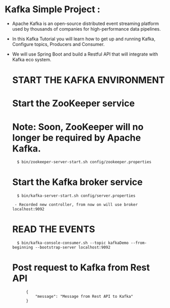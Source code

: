 # Kafka Simple Project :

- Apache Kafka is an open-source distributed event streaming platform used by thousands of companies for high-performance data pipelines.

- In this Kafka Tutorial you will learn how to get up and running Kafka, Configure topics, Producers and Consumer. 

- We will use Spring Boot and build a Restful API that will integrate with Kafka eco system.
 
 
   # START THE KAFKA ENVIRONMENT
    # Start the ZooKeeper service
    # Note: Soon, ZooKeeper will no longer be required by Apache Kafka.
        $ bin/zookeeper-server-start.sh config/zookeeper.properties

   # Start the Kafka broker service
        $ bin/kafka-server-start.sh config/server.properties

       - Recorded new controller, from now on will use broker localhost:9092

   # READ THE EVENTS
        $ bin/kafka-console-consumer.sh --topic kafkaDemo --from-beginning --bootstrap-server localhost:9092


    # Post request to Kafka from Rest API

            {
                "message": "Message from Rest API to Kafka"
            }